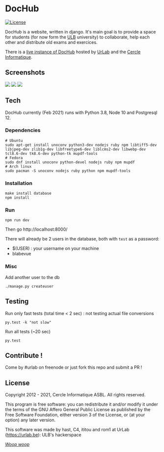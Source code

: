 # DocHub

 [![License](https://img.shields.io/badge/license-AGPL%20v3-blue.svg)](https://github.com/UrLab/beta402/blob/master/LICENSE)


DocHub is a website, written in django. It's main goal is to provide a space for students (for now form the [ULB](https://ulb.ac.be) university) to collaborate, help each other and distribute old exams and exercices.

There is a [live instance of DocHub](https://dochub.be) hosted by [UrLab](https://urlab.be) and the [Cercle Informatique](https://cerkinfo.be).

## Screenshots

![](https://github.com/urlab/beta402/blob/master/.meta/screen-1.png)
![](https://github.com/urlab/beta402/blob/master/.meta/screen-2.png)
![](https://github.com/urlab/beta402/blob/master/.meta/screen-3.png)

## Tech

DocHub currently (Feb 2021) runs with Python 3.8, Node 10 and Postgresql 12.

### Dependencies

```console
# Ubuntu
sudo apt-get install unoconv python3-dev nodejs ruby npm libtiff5-dev libjpeg-dev zlib1g-dev libfreetype6-dev liblcms2-dev libwebp-dev tcl8.6-dev tk8.6-dev python-tk mupdf-tools
# Fedora
sudo dnf install unoconv python-devel nodejs ruby npm mupdf
# Arch linux
sudo pacman -S unoconv nodejs ruby python npm mupdf-tools
```

### Installation

```console
make install database
npm install
```

### Run

```console
npm run dev
```

Then go http://localhost:8000/

There will already be 2 users in the database, both with `test` as a password:
   - $(USER) : your username on your machine
   - blabevue


### Misc


Add another user to the db

```console
./manage.py createuser
```

## Testing

Run only fast tests (total time < 2 sec) : not testing actual file conversions

```console
py.test -k "not slow"
```

Run all tests (~20 sec)

```console
py.test
```

## Contribute !

Come by #urlab on freenode or just fork this repo and submit a PR !


## License

Copyright 2012 - 2021, Cercle Informatique ASBL. All rights reserved.

This program is free software: you can redistribute it and/or modify it
under the terms of the GNU Affero General Public License as published by
the Free Software Foundation, either version 3 of the License, or (at
your option) any later version.

This software was made by hast, C4, ititou and rom1 at UrLab (https://urlab.be): ULB's hackerspace


[_Woop woop_](https://www.youtube.com/watch?v=SxSLU2-ERpk)
